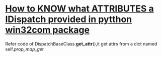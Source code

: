 # [How to KNOW what ATTRIBUTES a IDispatch provided in pytthon win32com package](https://github.com/cutepig123/gitblog/issues/63)

Refer code of DispatchBaseClass.__get_attr__(),it get attrs from a dict named self._prop_map_get_